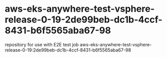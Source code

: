 # aws-eks-anywhere-test-vsphere-release-0-19-2de99beb-dc1b-4ccf-8431-b6f5565aba67-98
repository for use with E2E test job aws-eks-anywhere-test-vsphere-release-0-19:2de99beb-dc1b-4ccf-8431-b6f5565aba67-98
